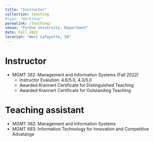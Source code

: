 ```yaml
---
title: "Instructor"
collection: teaching
#type: "Workshop"
permalink: /Teaching/
venue: "Purdue University, Department"
date: Fall 2022
location: "West Lafayette, IN"
---
```


Instructor
======
* MGMT 382: Management and Information Systems (Fall 2022)
  * Instructor Evalution: 4.6/5.0, 4.3/5.0
  * Awarded Krannert Certificate for Distinguished Teaching
  * Awarded Krannert Certificate for Outstanding Teaching 

Teaching assistant
======
* MGMT 382: Management and Information Systems
* MGMT 683: Information Technology for Innovation and Competitive Advatange

